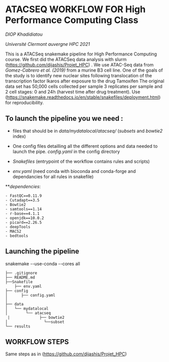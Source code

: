 # ATACSEQ WORKFLOW FOR High Performance Computing Class

_DIOP Khadidiatou_

_Université Clermont auvergne HPC 2021_


This is a ATACSeq snakemake pipeline for High Performance Computing course. We first did the ATACSeq data analysis with slurm (https://github.com/dijashis/Projet_HPC) . We use ATAC-Seq data from *Gomez-Cabrero et al. (2019)* from a murine B3 cell line. 
One of the goals of the study is to identify new nuclear sites following translocation of the transcription factor Ikaros after exposure to the drug Tamoxifen The original data set has 50,000 cells collected per sample 3 replicates per sample and 2 cell stages: 0 and 24h (harvest time after drug treatment). 
Use (https://snakemake.readthedocs.io/en/stable/snakefiles/deployment.html) for reproducibility.


## To launch the pipeline you we need :

*  files that should be in _data/mydatalocal/atacseq/_ (_subsets_ and _bowtie2_ index)

*  One config files detailling all the different options and data needed to launch the pipe. _config.yaml_ in the config directory 

*  _Snakefiles_ (entrypoint of the workflow contains rules and scripts)

*  _env.yaml_ (need conda with bioconda and conda-forge and dependancies for all rules in snakefile)

**_dependencies_:

 	- FastQC==0.11.9
	- Cutadapt==3.5                            
	- Bowtie2                                
	- samtools==1.14
	- r-base==4.1.1
	- openjdk==10.0.2
	- picard==2.26.5
	- deepTools 
	- MACS2
	- bedtools


## Launching the pipeline 

snakemake  --use-conda --cores all 

	├── .gitignore
	├── README.md
	├──Snakefile
        ├── env.yaml
	├── config
	│      ├── config.yaml
	│ 
	├── data
	│   └── mydatalocal
	│        └── atacseq 
     |             ├── bowtie2
	│                └──subset
	└── results
  
 ## WORKFLOW STEPS
  Same steps as in (https://github.com/dijashis/Projet_HPC)
